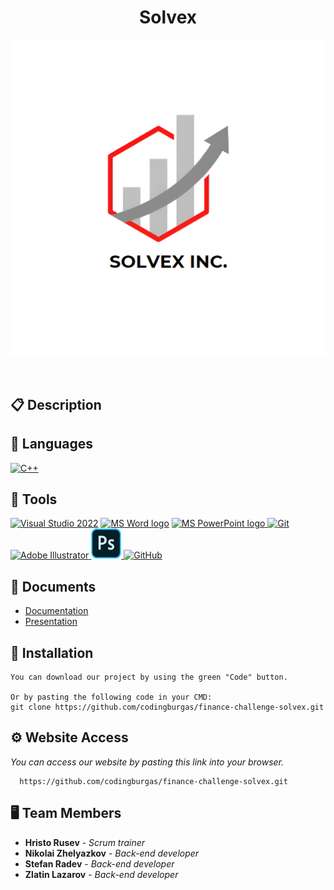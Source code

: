 <h1 align="center">Solvex</h1>

<p align = "center">
  <img src="logo files/Solvex-logo-final-white.png" alt="Solvex's Logo"/>
</p>

<br>



## 📋 Description
  


## 🚀 Languages 
  <p align="left"> 
  <a href="https://www.cplusplus.com/"><img src="https://img.icons8.com/color/48/000000/c-plus-plus-logo.png" alt="C++"/></a>
 
  </p>

## 🔧 Tools 
  <p align="left"> 
  <a href="https://visualstudio.microsoft.com/"><img src="https://img.icons8.com/fluency/48/000000/visual-studio.png" alt="Visual Studio 2022"/></a>
    <a href="https://www.microsoft.com/en-ww/microsoft-365/word"><img src="https://img.icons8.com/fluency/48/000000/microsoft-word-2019.png" alt="MS Word logo" width=48px /></a>
    <a href="https://www.microsoft.com/en-us/microsoft-365/powerpoint"><img src="https://img.icons8.com/fluency/48/000000/microsoft-powerpoint-2019.png" alt="MS PowerPoint logo" width=48px />
    <a href="https://git-scm.com/"><img src="https://img.icons8.com/color/48/000000/git.png" alt="Git"/></a>
    <a href="https://www.adobe.com/bg/"><img src="README images/Adobe_Illustrator_CC_icon.png" width=48px height=48px alt="Adobe Illustrator">
    <a href="https://www.adobe.com/bg/"><img src="README images/1200px-Adobe_Photoshop_Mobile_icon.png" width=48px height=48px alt="Adobe Photoshop">
      <a href="https://git-scm.com/"><img src="https://cdn-icons-png.flaticon.com/512/25/25231.png" alt="GitHub" heigh=48px width=48px/></a>
  </p> 
  
## 💼 Documents
  <ul>
    <li><a href="documentation/SOLVEX-documentation.docx">Documentation</a></li>
    <li><a href="documentation/SOLVEX-presentation.pptx">Presentation</a></li>
   </ul>


## 🔧 Installation

```
You can download our project by using the green "Code" button.

Or by pasting the following code in your CMD:
git clone https://github.com/codingburgas/finance-challenge-solvex.git
```

## ⚙ Website Access

*You can access our website by pasting this link into your browser.*
```
  https://github.com/codingburgas/finance-challenge-solvex.git
```

## 🖥 Team Members
* **Hristo Rusev** - *Scrum trainer* 
* **Nikolai Zhelyazkov** - *Back-end developer* 
* **Stefan Radev** - *Back-end developer* 
* **Zlatin Lazarov** - *Back-end developer*


 